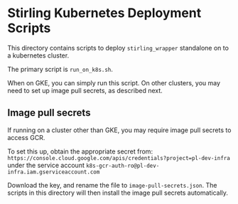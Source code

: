 # Stirling Kubernetes Deployment Scripts

This directory contains scripts to deploy `stirling_wrapper` standalone on to a kubernetes cluster.

The primary script is `run_on_k8s.sh`.

When on GKE, you can simply run this script. On other clusters, you may need to set up image pull secrets, as described next.

## Image pull secrets

If running on a cluster other than GKE, you may require image pull secrets to access GCR.

To set this up, obtain the appropriate secret from:
`https://console.cloud.google.com/apis/credentials?project=pl-dev-infra` under the service account `k8s-gcr-auth-ro@pl-dev-infra.iam.gserviceaccount.com`

Download the key, and rename the file to `image-pull-secrets.json`.
The scripts in this directory will then install the image pull secrets automatically.

